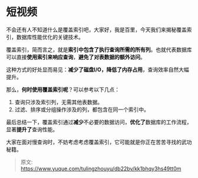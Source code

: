 # 短视频

<font style="color:rgb(6, 6, 7);">不会还有人不知道什么是覆盖索引吧，大家好，我是百里，今天我们来揭秘覆盖索引，数据库性能优化的关键技术。</font>

<font style="color:rgb(6, 6, 7);">覆盖索引，简而言之，就是</font>**<font style="color:rgb(6, 6, 7);">索引中包含了执行查询所需的所有列</font>**<font style="color:rgb(6, 6, 7);">。也就代表数据库可以直接</font>**<font style="color:rgb(6, 6, 7);">使用索引来响应查询</font>**<font style="color:rgb(6, 6, 7);">，</font>**<font style="color:rgb(6, 6, 7);">避免了对表数据的额外访问</font>**<font style="color:rgb(6, 6, 7);">。</font>

<font style="color:rgb(6, 6, 7);">这种方式的好处显而易见：</font>**<font style="color:rgb(6, 6, 7);">减少了磁盘I/O，降低了内存占用</font>**<font style="color:rgb(6, 6, 7);">，查询效率自然大幅提升。</font>

<font style="color:rgb(6, 6, 7);">那么，</font>**<font style="color:rgb(6, 6, 7);">何时使用覆盖索引呢</font>**<font style="color:rgb(6, 6, 7);">？可以参考以下几点：</font>

1. <font style="color:rgb(6, 6, 7);">查询只涉及索引列，无需其他表数据。</font>
2. <font style="color:rgb(6, 6, 7);">过滤、排序或分组操作涉及的列，都包含在同一个索引中。</font>

<font style="color:rgb(6, 6, 7);">最后总结一下，覆盖索引通过</font>**<font style="color:rgb(6, 6, 7);">减少</font>**<font style="color:rgb(6, 6, 7);">不必要的数据访问，</font>**<font style="color:rgb(6, 6, 7);">优化了</font>**<font style="color:rgb(6, 6, 7);">数据库的工作流程，显著</font>**<font style="color:rgb(6, 6, 7);">提升了</font>**<font style="color:rgb(6, 6, 7);">查询性能。</font>

<font style="color:rgb(6, 6, 7);">大家在面对慢查询时，不妨考虑考虑覆盖索引，它可能就是你正在苦苦寻找的武功秘籍。</font>



> 原文: <https://www.yuque.com/tulingzhouyu/db22bv/kk1bhqy3hs49tt0m>